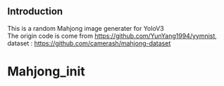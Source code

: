 ## Introduction
This is a random Mahjong image generater for YoloV3<br>
The origin code is come from https://github.com/YunYang1994/yymnist, dataset : https://github.com/camerash/mahjong-dataset
# Mahjong_init

